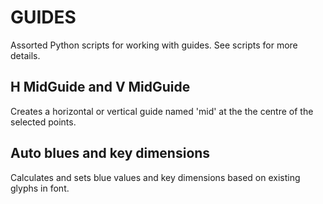 GUIDES
==========
Assorted Python scripts for working with guides. See scripts for more details.

H MidGuide and V MidGuide
-------------
Creates a horizontal or vertical guide named 'mid' at the the centre of the selected points.

Auto blues and key dimensions
-------------------------
Calculates and sets blue values and key dimensions based on existing glyphs in font.